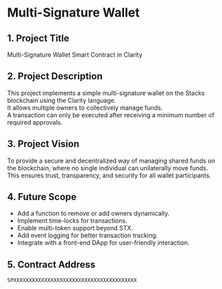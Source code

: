 # Multi-Signature Wallet

## 1. Project Title
Multi-Signature Wallet Smart Contract in Clarity

## 2. Project Description
This project implements a simple multi-signature wallet on the Stacks blockchain using the Clarity language.  
It allows multiple owners to collectively manage funds.  
A transaction can only be executed after receiving a minimum number of required approvals.

## 3. Project Vision
To provide a secure and decentralized way of managing shared funds on the blockchain, where no single individual can unilaterally move funds.  
This ensures trust, transparency, and security for all wallet participants.

## 4. Future Scope
- Add a function to remove or add owners dynamically.
- Implement time-locks for transactions.
- Enable multi-token support beyond STX.
- Add event logging for better transaction tracking.
- Integrate with a front-end DApp for user-friendly interaction.

## 5. Contract Address
`SPXXXXXXXXXXXXXXXXXXXXXXXXXXXXXXXXXXXXXXXX`
